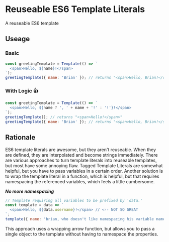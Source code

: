 # Reuseable ES6 Template Literals

A reuseable ES6 template

## Useage

### Basic
```javascript
const greetingTemplate = Template(() => `
  <span>Hello, ${name}!</span>
`);
greetingTemplate({ name: 'Brian' }); // returns "<span>Hello, Brian!</span>"
```

### With Logic 👍
```javascript
const greetingTemplate = Template(() => `
  <span>Hello, ${name ? ', ' + name + '!' : '!'}!</span>
`);
greetingTemplate(); // returns "<span>Hello!</span>"
greetingTemplate({ name: 'Brian' }); // returns "<span>Hello, Brian!</span>"
```

## Rationale
ES6 template literals are awesome, but they aren't reuseable. When they are defined, they are interpolated and become strings immediately. There are various approaches to turn template literals into reuseable templates, but most have some annoying flaw. Tagged Template Literals are somewhat helpful, but you have to pass variables in a certain order. Another solution is to wrap the template literal in a function, which is helpful, but that requires namespacing the referenced variables, which feels a little cumbersome.

***No more namespacing***
```javascript
// Template requiring all variables to be prefixed by 'data.'
const template = data => `
  <span>Hello, ${data.username}!</span> // <-- NOT SO GREAT
`;
template({ name: "brian, who doesn't like namespacing his variable names"});
```

This approach uses a wrapping arrow function, but allows you to pass a single object to the template without having to namespace the properties.
